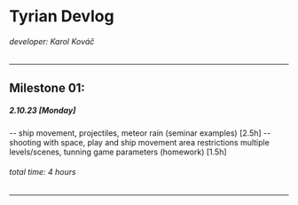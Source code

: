 ﻿# Tyrian Devlog
###### developer: Karol Kováč

---
## Milestone 01:
##### **2.10.23 [Monday]**
-- ship movement, projectiles, meteor rain (seminar examples) [2.5h]
-- shooting with space, play and ship movement area restrictions multiple levels/scenes, tunning game parameters (homework) [1.5h]
###### total time: 4 hours
---